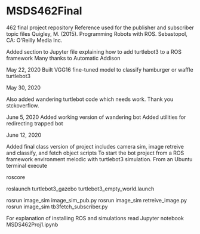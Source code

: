 # MSDS462Final
462 final project repository
Reference used for the publisher and subscriber topic files
Quigley, M. (2015). Programming Robots with ROS. Sebastopol, CA: O'Reilly Media Inc.


Added section to Jupyter file explaining how to add turtlebot3 to a ROS framework
Many thanks to Automatic Addison

May 22, 2020
Built VGG16 fine-tuned model to classify hamburger or waffle turtlebot3

May 30, 2020

Also added wandering turtlebot code which needs work. Thank you stckoverflow.

June 5, 2020
Added working version of wandering bot
Added utilities for redirecting trapped bot

June 12, 2020

Added final class version of project includes camera sim, image retreive and classify, and fetch object scripts
To start the bot project from a ROS framework environment melodic with turtlebot3 simulation. From an Ubuntu terminal execute

roscore

roslaunch turtlebot3_gazebo turtlebot3_empty_world.launch

rosrun image_sim image_sim_pub.py
rosrun image_sim retreive_image.py
rosrun image_sim tb3fetch_subscriber.py

For explanation of installing ROS and simulations read Jupyter notebook MSDS462Proj1.ipynb

